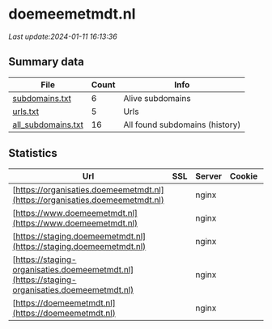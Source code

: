 # doemeemetmdt.nl
*Last update:2024-01-11 16:13:36*
## Summary data
| File       | Count | Info |
|------------|-------|------|
|[subdomains.txt](/data/doemeemetmdt/subdomains.txt)|6|Alive subdomains|
|[urls.txt](/data/doemeemetmdt/urls.txt)|5|Urls|
|[all_subdomains.txt](/data/doemeemetmdt/all_subdomains.txt)|16|All found subdomains (history)|
## Statistics
| Url | SSL | Server | Cookie | HSTS | CSP | XFO | XXP | RP | Tech |
|------------|-------|------|------|------|------|------|------|------|------|
|[https://organisaties.doemeemetmdt.nl](https://organisaties.doemeemetmdt.nl)| |nginx| |:white_check_mark: | |:white_check_mark: |:white_check_mark: |:white_check_mark: |HSTS Nginx|
|[https://www.doemeemetmdt.nl](https://www.doemeemetmdt.nl)| |nginx| |:white_check_mark: | |:white_check_mark: |:white_check_mark: |:white_check_mark: |HSTS Nginx|
|[https://staging.doemeemetmdt.nl](https://staging.doemeemetmdt.nl)| |nginx| | | | | |:white_check_mark: |Basic Nginx|
|[https://staging-organisaties.doemeemetmdt.nl](https://staging-organisaties.doemeemetmdt.nl)| |nginx| | | | | |:white_check_mark: |Basic Nginx|
|[https://doemeemetmdt.nl](https://doemeemetmdt.nl)| |nginx| |:white_check_mark: | |:white_check_mark: |:white_check_mark: |:white_check_mark: |HSTS Nginx|